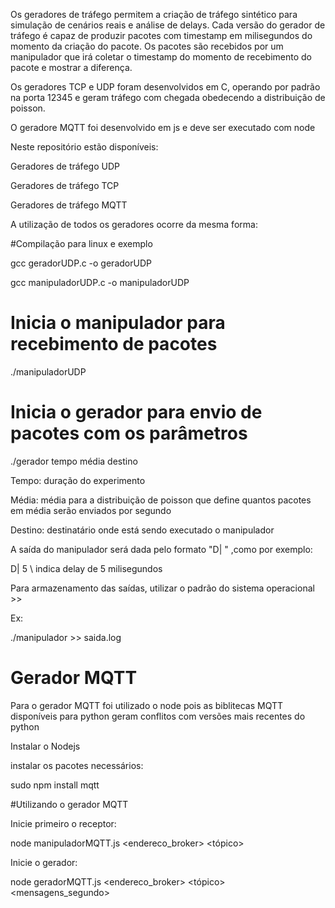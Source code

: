 Os geradores de tráfego permitem a criação de tráfego sintético para simulação de cenários reais e análise de delays. 
Cada versão do gerador de tráfego é capaz de produzir pacotes com timestamp em milisegundos do momento da criação do pacote. Os pacotes são recebidos por um manipulador que irá coletar o timestamp do momento de recebimento do pacote e mostrar a diferença.

Os geradores TCP e UDP foram desenvolvidos em C, operando por padrão na porta 12345 e geram tráfego com chegada obedecendo a distribuição de poisson.

O geradore MQTT foi desenvolvido em js e deve ser executado com node


Neste repositório estão disponíveis:


Geradores de tráfego UDP

Geradores de tráfego TCP 

Geradores de tráfego MQTT


A utilização de todos os geradores ocorre da mesma forma:

#Compilação para linux e exemplo

gcc geradorUDP.c -o geradorUDP

gcc manipuladorUDP.c -o manipuladorUDP


# Inicia o manipulador para recebimento de pacotes

./manipuladorUDP 

# Inicia o gerador para envio de pacotes com os parâmetros

./gerador tempo média destino

Tempo: duração do experimento

Média: média para a distribuição de poisson que define quantos pacotes em média serão enviados por segundo

Destino: destinatário onde está sendo executado o manipulador


A saída do manipulador será dada pelo formato "D| <delay>" ,como por exemplo:

D| 5  \\ indica delay de 5 milisegundos


Para armazenamento das saídas, utilizar o padrão do sistema operacional >>

Ex:

./manipulador >> saida.log


# Gerador MQTT

Para o gerador MQTT foi utilizado o node pois as biblitecas MQTT disponíveis para python geram conflitos com versões mais recentes do python


Instalar o Nodejs

instalar os pacotes necessários: 

sudo npm install mqtt


#Utilizando o gerador MQTT

Inicie primeiro o receptor:

node manipuladorMQTT.js <endereco_broker> <tópico>


Inicie o gerador:

node geradorMQTT.js <endereco_broker> <tópico> <mensagens_segundo> <duracao>
